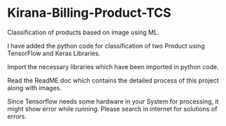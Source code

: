# Kirana-Billing-Product-TCS
Classification of products based on image using ML.

I have added the python code for classification of two Product using TensorFlow and Keras Libraries.

Import the necessary libraries which have been imported in python code.

Read the ReadME.doc which contains the detailed process of this project along with images.


Since Tensorflow needs some hardware in your System for processing, it might show error while running. Please search in internet for solutions of errors.



